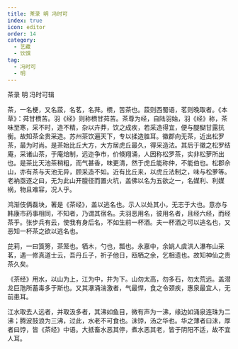 ```yaml
---
title: 茶录 明 冯时可
index: true
icon: editor
order: 14
category:
  - 艺藏
  - 饮馔
tag:
  - 冯时可
  - 明
---
```


茶录 明 冯时可辑  

茶，一名梗，又名蔎，名茗，名荈。槚，苦茶也。蔎则西蜀语，茗则晚取者。《本草》：荈甘槚苦。羽《经》则称槚甘荈苦。茶尊为经，自陆羽始，羽《经》称，茶味至寒，采不时，造不精，杂以卉莽，饮之成疾，若采造得宜，便与醍醐甘露抗衡。故知茶全贵采造。苏州茶饮遍天下，专以揉造胜耳。徽郡向无茶，近出松罗茶，最为时尚。是茶始比丘大方，大方居虎丘最久，得采造法。其后于徽之松罗结庵，采诸山茶，于庵焙制，远迩争市，价倏翔涌，人因称松罗茶，实非松萝所出也。是茶比天池茶稍粗，而气甚香，味更清，然于虎丘能称仲，不能伯也。松郡佘山，亦有茶与天池无异，顾采造不如。近有比丘来，以虎丘法制之，味与松萝等。老衲亟逐之曰，无为此山开膻径而置火坑，盖佛以名为五欲之一，名媒利、利媒祸，物且难容，况人乎。  

鸿渐伎俩磊块，著是《茶经》，盖以逃名也。示人以处其小，无志于大也。意亦与韩康市药事相同，不知者，乃谓其宿名。夫羽恶用名，彼用名者，且经六经，而经茶乎。张步兵有云，使我有身后名，不如生前一杯酒。夫一杯酒之可以逃名也，又恶知一杯茶之欲以逃名也。  

芘莉，一曰筤篣，茶笼也。牺木，勺也，瓢也。永嘉中，余姚人虞洪人瀑布山采茗，遇一修真道士云，吾丹丘子，祈子他日，瓯牺之余，乞相遗也。故知神仙之贵茶久矣。  

《茶经》用水，以山为上，江为中，井为下。山勿太高，勿多石，勿太荒远。盖潜龙巨虺所蓄毒多于斯也。又其瀑涌湍激者，气最悍，食之令颈疾，惠泉最宜人，无前患耳。  

江水取去人远者，并取汲多者，其沸如鱼目，微有声为一沸，缘边如涌泉连珠为二沸；腾波鼓浪为三沸，过此，水老不可食也。沫饽，汤之华也。华之薄者曰沫，厚者曰饽，皆《茶经》中语。大抵畜水恶其停，煮水恶其老，皆于阴阳不适，故不宜人耳。  
